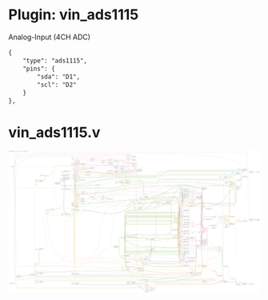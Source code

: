 # Plugin: vin_ads1115

Analog-Input (4CH ADC)

```
{
    "type": "ads1115",
    "pins": {
        "sda": "D1",
        "scl": "D2"
    }
},
```

# vin_ads1115.v
![graphviz](./vin_ads1115.svg)


